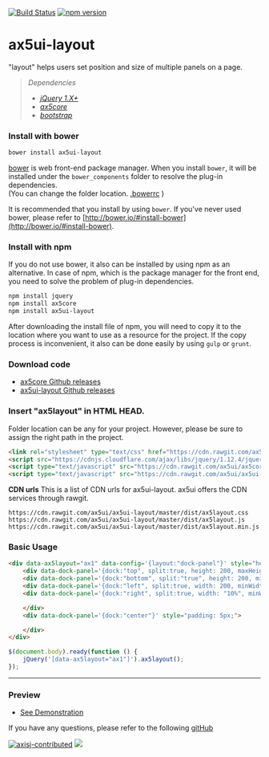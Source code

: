 [![Build Status](https://travis-ci.org/ax5ui/ax5ui-layout.svg?branch=master)](https://travis-ci.org/ax5ui/ax5ui-layout)
[![npm version](https://badge.fury.io/js/ax5ui-layout.svg)](https://badge.fury.io/js/ax5ui-layout)

# ax5ui-layout
"layout" helps users set position and size of multiple panels on a page.

> *Dependencies*
> * _[jQuery 1.X+](http://jquery.com/)_
> * _[ax5core](http://ax5.io/ax5core)_
> * _[bootstrap](http://getbootstrap.com/)_

### Install with bower
```sh
bower install ax5ui-layout
```
[bower](http://bower.io/#install-bower) is web front-end package manager.
When you install `bower`, it will be installed under the `bower_components` folder to resolve the plug-in dependencies.  
(You can change the folder location. [.bowerrc](http://bower.io/docs/config/#bowerrc-specification) )

It is recommended that you install by using `bower`. 
If you've never used bower, please refer to [http://bower.io/#install-bower](http://bower.io/#install-bower).

### Install with npm
If you do not use bower, it also can be installed by using npm as an alternative.
In case of npm, which is the package manager for the front end, you need to solve the problem of plug-in dependencies.

```sh
npm install jquery
npm install ax5core
npm install ax5ui-layout
```

After downloading the install file of npm, you will need to copy it to the location where you want to use as a resource for the project.
If the copy process is inconvenient, it also can be done easily by using `gulp` or `grunt`.

### Download code
- [ax5core Github releases](https://github.com/ax5ui/ax5core/releases)
- [ax5ui-layout Github releases](https://github.com/ax5ui/ax5ui-layout/releases)


### Insert "ax5layout" in HTML HEAD.

Folder location can be any for your project. However, please be sure to assign the right path in the project.

```html
<link rel="stylesheet" type="text/css" href="https://cdn.rawgit.com/ax5ui/ax5ui-layout/master/dist/ax5layout.css" />
<script src="https://cdnjs.cloudflare.com/ajax/libs/jquery/1.12.4/jquery.min.js"></script>
<script type="text/javascript" src="https://cdn.rawgit.com/ax5ui/ax5core/master/dist/ax5core.min.js"></script>
<script type="text/javascript" src="https://cdn.rawgit.com/ax5ui/ax5ui-layout/master/dist/ax5layout.min.js"></script>
```

**CDN urls**
This is a list of CDN urls for ax5ui-layout. ax5ui offers the CDN services through rawgit.
```
https://cdn.rawgit.com/ax5ui/ax5ui-layout/master/dist/ax5layout.css
https://cdn.rawgit.com/ax5ui/ax5ui-layout/master/dist/ax5layout.js
https://cdn.rawgit.com/ax5ui/ax5ui-layout/master/dist/ax5layout.min.js
```

### Basic Usage
```html
<div data-ax5layout="ax1" data-config='{layout:"dock-panel"}' style="height: 100%;border:1px solid #ccc;">
    <div data-dock-panel='{dock:"top", split:true, height: 200, maxHeight: 300}'></div>
    <div data-dock-panel='{dock:"bottom", split:"true", height: 200, minHeight: 50, maxHeight: 300}'></div>
    <div data-dock-panel='{dock:"left", split:true, width: 200, minWidth: 50, maxWidth: 300}'></div>
    <div data-dock-panel='{dock:"right", split:true, width: "10%", minWidth: 50, maxWidth: 300}'>

    </div>
    <div data-dock-panel='{dock:"center"}' style="padding: 5px;">

    </div>
</div>
```

```js
$(document.body).ready(function () {
    jQuery('[data-ax5layout="ax1"]').ax5layout();
});
```

***

### Preview
- [See Demonstration](http://ax5.io/ax5ui-layout/demo/index.html)

If you have any questions, please refer to the following [gitHub](https://github.com/ax5ui/ax5ui-kernel)


[![axisj-contributed](https://img.shields.io/badge/AXISJ.com-Contributed-green.svg)](https://github.com/axisj)
![](https://img.shields.io/badge/Seowoo-Mondo&Thomas-red.svg)
